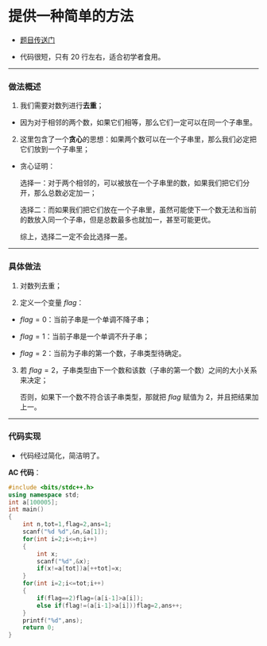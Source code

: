 # 提供一种简单的方法

- [题目传送门](https://www.luogu.com.cn/problem/AT4864)

- 代码很短，只有 $20$ 行左右，适合初学者食用。

---

### 做法概述

1. 我们需要对数列进行**去重**；

- 因为对于相邻的两个数，如果它们相等，那么它们一定可以在同一个子串里。

2. 这里包含了一个**贪心**的思想：如果两个数可以在一个子串里，那么我们必定把它们放到一个子串里；

- 贪心证明：

	选择一：对于两个相邻的，可以被放在一个子串里的数，如果我们把它们分开，那么总数必定加一；
    
   选择二：而如果我们把它们放在一个子串里，虽然可能使下一个数无法和当前的数放入同一个子串，但是总数最多也就加一，甚至可能更优。
   
   综上，选择二一定不会比选择一差。
   
---

### 具体做法

1. 对数列去重；

2. 定义一个变量 $flag$：

- $flag=0$：当前子串是一个单调不降子串；

- $flag=1$：当前子串是一个单调不升子串；

- $flag=2$：当前为子串的第一个数，子串类型待确定。

3. 若 $flag=2$，子串类型由下一个数和该数（子串的第一个数）之间的大小关系来决定；

	否则，如果下一个数不符合该子串类型，那就把 $flag$ 赋值为 $2$，并且把结果加上一。
    
---
### 代码实现

- 代码经过简化，简洁明了。

**AC 代码**：

```cpp
#include <bits/stdc++.h>
using namespace std;
int a[100005];
int main()
{
	int n,tot=1,flag=2,ans=1;
	scanf("%d %d",&n,&a[1]);
	for(int i=2;i<=n;i++)
	{
		int x;
		scanf("%d",&x);
		if(x!=a[tot])a[++tot]=x;
	}
	for(int i=2;i<=tot;i++)
	{
		if(flag==2)flag=(a[i-1]>a[i]);
		else if(flag!=(a[i-1]>a[i]))flag=2,ans++;
	}
	printf("%d",ans);
	return 0;
}
```
